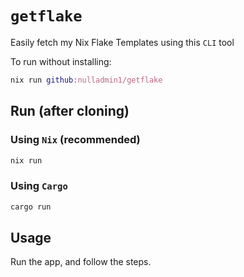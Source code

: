 # `getflake`

Easily fetch my Nix Flake Templates using this `CLI` tool

To run without installing:

```nix
nix run github:nulladmin1/getflake
```

## Run (after cloning)

### Using `Nix` (recommended)

```bash
nix run
```

### Using `Cargo`

```bash
cargo run
```

## Usage

Run the app, and follow the steps.
